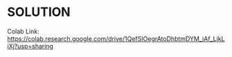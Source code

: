 # SOLUTION

Colab Link: https://colab.research.google.com/drive/1QefSIOegrAtoDhbtmDYM_iAf_LjkLiXj?usp=sharing

